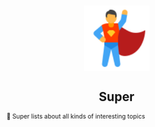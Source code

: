 <p align="center">
  <img src="https://github.com/sraodev/super/blob/master/assets/icons-super-96.png" width="150" title="Super"> 
</p>
<h1 align="center">Super</h1>

🚀 Super lists about all kinds of interesting topics 
